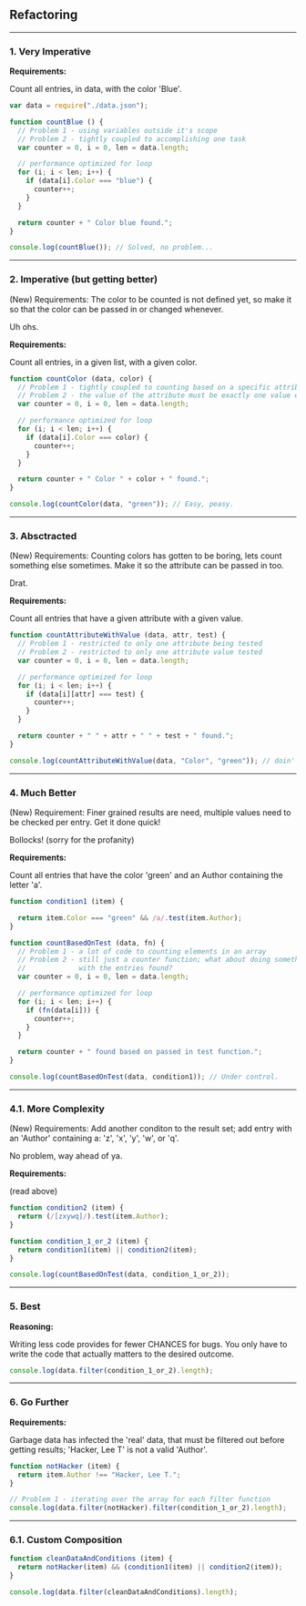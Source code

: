 ## Refactoring

---

### 1. Very Imperative

**Requirements:**

Count all entries, in data, with the color 'Blue'.

```javascript
var data = require("./data.json");

function countBlue () {
  // Problem 1 - using variables outside it's scope
  // Problem 2 - tightly coupled to accomplishing one task
  var counter = 0, i = 0, len = data.length;

  // performance optimized for loop
  for (i; i < len; i++) {
    if (data[i].Color === "blue") {
      counter++;
    }
  }

  return counter + " Color blue found.";
}

console.log(countBlue()); // Solved, no problem...
```

---

### 2. Imperative (but getting better)

(New) Requirements: The color to be counted is not defined yet, so make it so that the color can be passed in or changed whenever.

Uh ohs.

**Requirements:**

Count all entries, in a given list, with a given color.

```javascript
function countColor (data, color) {
  // Problem 1 - tightly coupled to counting based on a specific attribute
  // Problem 2 - the value of the attribute must be exactly one value ever
  var counter = 0, i = 0, len = data.length;

  // performance optimized for loop
  for (i; i < len; i++) {
    if (data[i].Color === color) {
      counter++;
    }
  }

  return counter + " Color " + color + " found.";
}

console.log(countColor(data, "green")); // Easy, peasy.
```

---

### 3. Absctracted

(New) Requirements: Counting colors has gotten to be boring, lets count something else sometimes. Make it so the attribute can be passed in too.

Drat.

**Requirements:**

Count all entries that have a given attribute with a given value.

```javascript
function countAttributeWithValue (data, attr, test) {
  // Problem 1 - restricted to only one attribute being tested
  // Problem 2 - restricted to only one attribute value tested
  var counter = 0, i = 0, len = data.length;

  // performance optimized for loop
  for (i; i < len; i++) {
    if (data[i][attr] === test) {
      counter++;
    }
  }

  return counter + " " + attr + " " + test + " found.";
}

console.log(countAttributeWithValue(data, "Color", "green")); // doin' good.
```

---

### 4. Much Better

(New) Requirement: Finer grained results are need, multiple values need to be checked per entry. Get it done quick!

Bollocks! (sorry for the profanity)

**Requirements:**

Count all entries that have the color 'green' and an Author containing the letter 'a'.

```javascript
function condition1 (item) {

  return item.Color === "green" && /a/.test(item.Author);
}

function countBasedOnTest (data, fn) {
  // Problem 1 - a lot of code to counting elements in an array
  // Problem 2 - still just a counter function; what about doing something
  //             with the entries found?
  var counter = 0, i = 0, len = data.length;

  // performance optimized for loop
  for (i; i < len; i++) {
    if (fn(data[i])) {
      counter++;
    }
  }

  return counter + " found based on passed in test function.";
}

console.log(countBasedOnTest(data, condition1)); // Under control.
```

---

### 4.1. More Complexity

(New) Requirements: Add another conditon to the result set; add entry with an 'Author' containing a: 'z', 'x', 'y', 'w', or 'q'.

No problem, way ahead of ya.

**Requirements:**

(read above)

```javascript
function condition2 (item) {
  return (/[zxywq]/).test(item.Author);
}

function condition_1_or_2 (item) {
  return condition1(item) || condition2(item);
}

console.log(countBasedOnTest(data, condition_1_or_2));
```

---

### 5. Best

**Reasoning:**

Writing less code provides for fewer CHANCES for bugs. You only have to write the code that actually matters to the desired outcome.

```javascript
console.log(data.filter(condition_1_or_2).length);
```

---

### 6. Go Further

**Requirements:**

Garbage data has infected the 'real' data, that must be filtered out before getting results; 'Hacker, Lee T' is not a valid 'Author'.

```javascript
function notHacker (item) {
  return item.Author !== "Hacker, Lee T.";
}

// Problem 1 - iterating over the array for each filter function
console.log(data.filter(notHacker).filter(condition_1_or_2).length);
```

---

### 6.1. Custom Composition

```javascript
function cleanDataAndConditions (item) {
  return notHacker(item) && (condition1(item) || condition2(item));
}

console.log(data.filter(cleanDataAndConditions).length);
```
